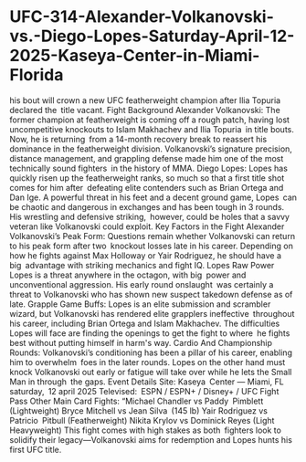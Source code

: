 # UFC-314-Alexander-Volkanovski-vs.-Diego-Lopes-Saturday-April-12-2025-Kaseya-Center-in-Miami-Florida

his bout will crown a new UFC featherweight champion after Ilia Topuria declared the title vacant.
Fight Background
Alexander Volkanovski: The former champion at featherweight is coming off a rough patch, having lost uncompetitive knockouts to Islam Makhachev and Ilia Topuria in title bouts. Now, he is returning from a 14-month recovery break to reassert his dominance in the featherweight division. Volkanovski’s signature precision, distance management, and grappling defense made him one of the most technically sound fighters in the history of MMA.
Diego Lopes: Lopes has quickly risen up the featherweight ranks, so much so that a first title shot comes for him after defeating elite contenders such as Brian Ortega and Dan Ige. A powerful threat in his feet and a decent ground game, Lopes can be chaotic and dangerous in exchanges and has been tough in 3 rounds. His wrestling and defensive striking, however, could be holes that a savvy veteran like Volkanovski could exploit.
Key Factors in the Fight
Alexander Volkanovski’s Peak Form: Questions remain whether Volkanovski can return to his peak form after two knockout losses late in his career. Depending on how he fights against Max Holloway or Yair Rodriguez, he should have a big advantage with striking mechanics and fight IQ.
Lopes Raw Power Lopes is a threat anywhere in the octagon, with big power and unconventional aggression. His early round onslaught was certainly a threat to Volkanovski who has shown new suspect takedown defense as of late.
Grapple Game Buffs: Lopes is an elite submission and scrambler wizard, but Volkanovski has rendered elite grapplers ineffective throughout his career, including Brian Ortega and Islam Makhachev. The difficulties Lopes will face are finding the openings to get the fight to where he fights best without putting himself in harm's way.
Cardio And Championship Rounds: Volkanovski’s conditioning has been a pillar of his career, enabling him to overwhelm foes in the later rounds. Lopes on the other hand must knock Volkanovski out early or fatigue will take over while he lets the Small Man in through the gaps.
Event Details
Site: Kaseya Center — Miami, FL
saturday, 12 april 2025
Televised: ESPN / ESPN+ / Disney+ / UFC Fight Pass
Other Main Card Fights:
“Michael Chandler vs Paddy Pimblett (Lightweight)
Bryce Mitchell vs Jean Silva (145 lb)
Yair Rodriguez vs Patricio Pitbull (Featherweight)
Nikita Krylov vs Dominick Reyes (Light Heavyweight)
This fight comes with high stakes as both fighters look to solidify their legacy—Volkanovski aims for redemption and Lopes hunts his first UFC title.
